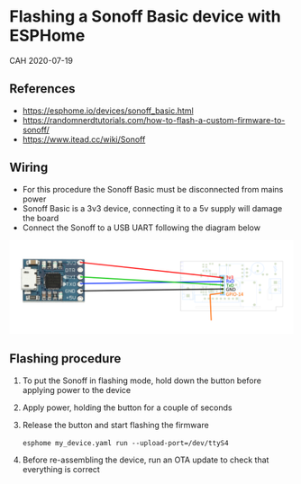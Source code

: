 # Flashing a Sonoff Basic device with ESPHome

CAH 2020-07-19

## References

- <https://esphome.io/devices/sonoff_basic.html>
- <https://randomnerdtutorials.com/how-to-flash-a-custom-firmware-to-sonoff/>
- <https://www.itead.cc/wiki/Sonoff>

## Wiring

- For this procedure the Sonoff Basic must be disconnected from mains power
- Sonoff Basic is a 3v3 device, connecting it to a 5v supply will damage the board
- Connect the Sonoff to a USB UART following the diagram below

![Sonoff Basic UART connection diagram](../images/sonoff_basic_serial_connection.png)

## Flashing procedure

1. To put the Sonoff in flashing mode, hold down the button before applying power to the device
2. Apply power, holding the button for a couple of seconds
3. Release the button and start flashing the firmware

    `esphome my_device.yaml run --upload-port=/dev/ttyS4`

4. Before re-assembling the device, run an OTA update to check that everything is correct
